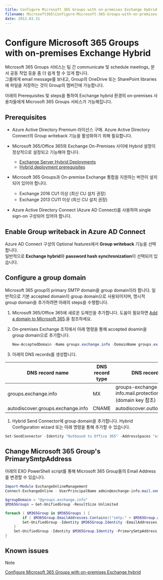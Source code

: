 ```yaml
---
title: Configure Microsoft 365 Groups with on-premises Exchange Hybrid
filename: Microsoft365\Configure-Microsoft-365-Groups-with-on-premises-Exchange-Hybrid.md
date: 2012.03.31
---
```


# Configure Microsoft 365 Groups with on-premises Exchange Hybrid

Microsoft 365 Groups 서비스는 팀 간 communicate 및 schedule meetings, 문서 공동 작업 등을 좀 더  쉽게 할 수 있게 합니다.  
그룹에게 email message를 보내고, Group의 OneDrive 또는 SharePoint libraries에 파일을 저장하는 것이 Group의 멤버간에 가능합니다.

아래의 Prerequisites 및 steps을 통하여 Exchange hybrid 환경의 on-premises 사용자들에게 Microsoft 365 Groups 서비스가 가능해집니다.

## Prerequisites

- Azure Active Directory Premium 라이선스 구매. Azure Active Directory Connect의 Group writeback 기능을 활성화하기 위해 필요합니다.

- Microsoft 365/Office 365와 Exchange On-Premises 사이에 Hybrid 설정이 정상적으로 설정되고 기능해야 합니다.
    - [Exchange Server Hybrid Deployments](https://docs.microsoft.com/en-us/exchange/exchange-hybrid)
    - [Hybrid deployment prerequisites](https://docs.microsoft.com/en-us/exchange/hybrid-deployment-prerequisites)

- Microsoft 365 Groups과 On-premise Exchange 통합을 지원하는 버전이 설치되어 있어야 합니다.
    - Exchange 2016 CU1 이상 (최신 CU 설치 권장)
    - Exchange 2013 CU11 이상 (최신 CU 설치 권장)

- Azure Active Directory Connect (Azure AD Connect)를 사용하여 single sign-on 구성되어 있어야 합니다.


## Enable Group writeback in Azure AD Connect

Azure AD Connect 구성의 Optional features에서 **Group writeback** 기능을 선택합니다.  
일반적으로 **Exchange hybrid**와 **password hash synchronization**이 선택되어 있습니다.

## Configure a group domain

Microsoft 365 group의 primary SMTP domain을 group domain이라 합니다. 일반적으로 기본 accepted domain이 group domain으로 사용되어지며, 명시적 group domain을 추가하려면 아래의 steps을 수행합니다.

1. Microsoft 365/Office 365에 새로운 도메인을 추가합니다. 도움이 필요하면 [Add a domain to Microsoft 365](https://docs.microsoft.com/en-us/microsoft-365/admin/setup/add-domain).을 참조하세요.

1. On-premises Exchange 조직에서 아래 명령을 통해 accepted doamin을 group domain으로 추가합니다.

    ```powershell
    New-AcceptedDomain -Name groups.exchange.info -DomainName groups.exchange.info -DomainType InternalRelay
    ```

1. 아래의 DNS records를 생성합니다.

| DNS record name | DNS record type | DNS record value |
|--|--|--|
| groups.exchange.info | MX | groups-exchange-info.mail.protection.outlook.com (domain key 참조) |
| autodiscover.groups.exchange.info | CNAME | autodiscover.outlook.com |

1. Hybrid Send Connector에 group domain을 추가합니다. Hybrid Configuration wizard 또는 아래 명령을 통해 추가할 수 있습니다.

```powershell
Set-SendConnector -Identity "Outbound to Office 365" -AddressSpaces "exchange-info.mail.onmicrosoft.com","groups.exchange.info"
```

## Change Microsoft 365 Group's PrimarySmtpAddress

아래의 EXO PowerShell script를 통해 Microsoft 365 Group들의 Email Address를 변경할 수 있습니다.

```powershell
Import-Module ExchangeOnlineManagement
Connect-ExchangeOnline - UserPrincipalName admin@exchange-info.mail.onmicrosoft.com

$groupDomain = "@groups.exchange.info"
$M365Groups = Get-UnifiedGroup -ResultSize Unlimited

foreach ( $M365Group in $M365Groups ) {
        if ( $M365Group.EmailAddresses.Contains(("smtp:" + $M365Group.alias + "@exchange.info")) ) {
        Set-UnifiedGroup -Identity $M365Group.Identity -EmailAddresses @{Remove="$("smtp:" + $M365Group.alias + "@exchange.info")"}
    }
    Set-UnifiedGroup -Identity $M365Group.Identity -PrimarySmtpAddress ($M365Group.alias + $groupDomain)
}
```

## Known issues

> [!NOTE]
> [Configure Microsoft 365 Groups with on-premises Exchange hybrid](https://docs.microsoft.com/en-us/exchange/hybrid-deployment/set-up-microsoft-365-groups#known-issues)
